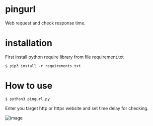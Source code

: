 # pingurl
Web request and check response time.

# installation

First install python require library from file requirement.txt

```
$ pip3 install -r requirements.txt
```

# How to use

```
$ python3 pingurl.py
```

Enter you target http or https website and set time delay for checking.

![image](https://user-images.githubusercontent.com/56244402/225650290-0895c4e8-b9e6-484a-a790-7016604d1437.png)
